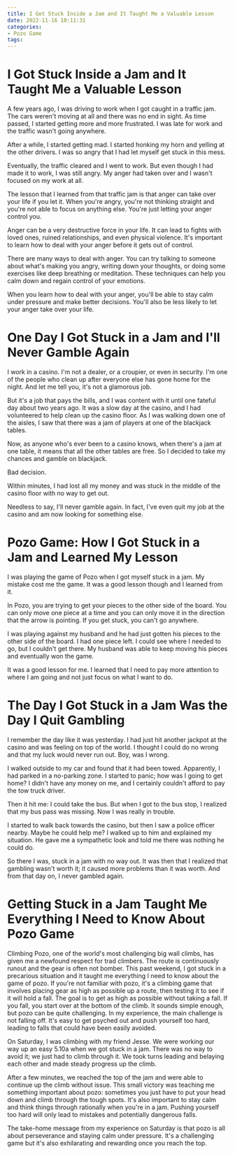 ```yaml
---
title: I Got Stuck Inside a Jam and It Taught Me a Valuable Lesson
date: 2022-11-16 10:11:31
categories:
- Pozo Game
tags:
---
```



#  I Got Stuck Inside a Jam and It Taught Me a Valuable Lesson

A few years ago, I was driving to work when I got caught in a traffic jam. The cars weren't moving at all and there was no end in sight. As time passed, I started getting more and more frustrated. I was late for work and the traffic wasn't going anywhere.

After a while, I started getting mad. I started honking my horn and yelling at the other drivers. I was so angry that I had let myself get stuck in this mess.

Eventually, the traffic cleared and I went to work. But even though I had made it to work, I was still angry. My anger had taken over and I wasn't focused on my work at all.

The lesson that I learned from that traffic jam is that anger can take over your life if you let it. When you're angry, you're not thinking straight and you're not able to focus on anything else. You're just letting your anger control you.

Anger can be a very destructive force in your life. It can lead to fights with loved ones, ruined relationships, and even physical violence. It's important to learn how to deal with your anger before it gets out of control.

There are many ways to deal with anger. You can try talking to someone about what's making you angry, writing down your thoughts, or doing some exercises like deep breathing or meditation. These techniques can help you calm down and regain control of your emotions.

When you learn how to deal with your anger, you'll be able to stay calm under pressure and make better decisions. You'll also be less likely to let your anger take over your life.

#  One Day I Got Stuck in a Jam and I'll Never Gamble Again

I work in a casino. I'm not a dealer, or a croupier, or even in security. I'm one of the people who clean up after everyone else has gone home for the night. And let me tell you, it's not a glamorous job.

But it's a job that pays the bills, and I was content with it until one fateful day about two years ago. It was a slow day at the casino, and I had volunteered to help clean up the casino floor. As I was walking down one of the aisles, I saw that there was a jam of players at one of the blackjack tables.

Now, as anyone who's ever been to a casino knows, when there's a jam at one table, it means that all the other tables are free. So I decided to take my chances and gamble on blackjack.

Bad decision.

Within minutes, I had lost all my money and was stuck in the middle of the casino floor with no way to get out.

Needless to say, I'll never gamble again. In fact, I've even quit my job at the casino and am now looking for something else.

#  Pozo Game: How I Got Stuck in a Jam and Learned My Lesson

I was playing the game of Pozo when I got myself stuck in a jam. My mistake cost me the game. It was a good lesson though and I learned from it.

In Pozo, you are trying to get your pieces to the other side of the board. You can only move one piece at a time and you can only move it in the direction that the arrow is pointing. If you get stuck, you can't go anywhere.

I was playing against my husband and he had just gotten his pieces to the other side of the board. I had one piece left. I could see where I needed to go, but I couldn't get there. My husband was able to keep moving his pieces and eventually won the game.

It was a good lesson for me. I learned that I need to pay more attention to where I am going and not just focus on what I want to do.

#  The Day I Got Stuck in a Jam Was the Day I Quit Gambling

I remember the day like it was yesterday. I had just hit another jackpot at the casino and was feeling on top of the world. I thought I could do no wrong and that my luck would never run out. Boy, was I wrong.

I walked outside to my car and found that it had been towed. Apparently, I had parked in a no-parking zone. I started to panic; how was I going to get home? I didn't have any money on me, and I certainly couldn't afford to pay the tow truck driver.

Then it hit me: I could take the bus. But when I got to the bus stop, I realized that my bus pass was missing. Now I was really in trouble.

I started to walk back towards the casino, but then I saw a police officer nearby. Maybe he could help me? I walked up to him and explained my situation. He gave me a sympathetic look and told me there was nothing he could do.

So there I was, stuck in a jam with no way out. It was then that I realized that gambling wasn't worth it; it caused more problems than it was worth. And from that day on, I never gambled again.

#  Getting Stuck in a Jam Taught Me Everything I Need to Know About Pozo Game
Climbing Pozo, one of the world's most challenging big wall climbs, has given me a newfound respect for trad climbers. The route is continuously runout and the gear is often not bomber. This past weekend, I got stuck in a precarious situation and it taught me everything I need to know about the game of pozo.
If you're not familiar with pozo, it's a climbing game that involves placing gear as high as possible up a route, then testing it to see if it will hold a fall. The goal is to get as high as possible without taking a fall. If you fall, you start over at the bottom of the climb.
It sounds simple enough, but pozo can be quite challenging. In my experience, the main challenge is not falling off. It's easy to get psyched out and push yourself too hard, leading to falls that could have been easily avoided.

On Saturday, I was climbing with my friend Jesse. We were working our way up an easy 5.10a when we got stuck in a jam. There was no way to avoid it; we just had to climb through it. We took turns leading and belaying each other and made steady progress up the climb.

After a few minutes, we reached the top of the jam and were able to continue up the climb without issue. This small victory was teaching me something important about pozo: sometimes you just have to put your head down and climb through the tough spots.
It's also important to stay calm and think things through rationally when you're in a jam. Pushing yourself too hard will only lead to mistakes and potentially dangerous falls.

The take-home message from my experience on Saturday is that pozo is all about perseverance and staying calm under pressure. It's a challenging game but it's also exhilarating and rewarding once you reach the top.